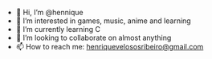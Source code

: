 - 👋 Hi, I’m @hennique
- 👀 I’m interested in games, music, anime and learning
- 🌱 I’m currently learning C
- 💞️ I’m looking to collaborate on almost anything
- 📫 How to reach me: henriquevelososribeiro@gmail.com

<!---
hennique/hennique is a ✨ special ✨ repository because its `README.md` (this file) appears on your GitHub profile.
You can click the Preview link to take a look at your changes.
--->
